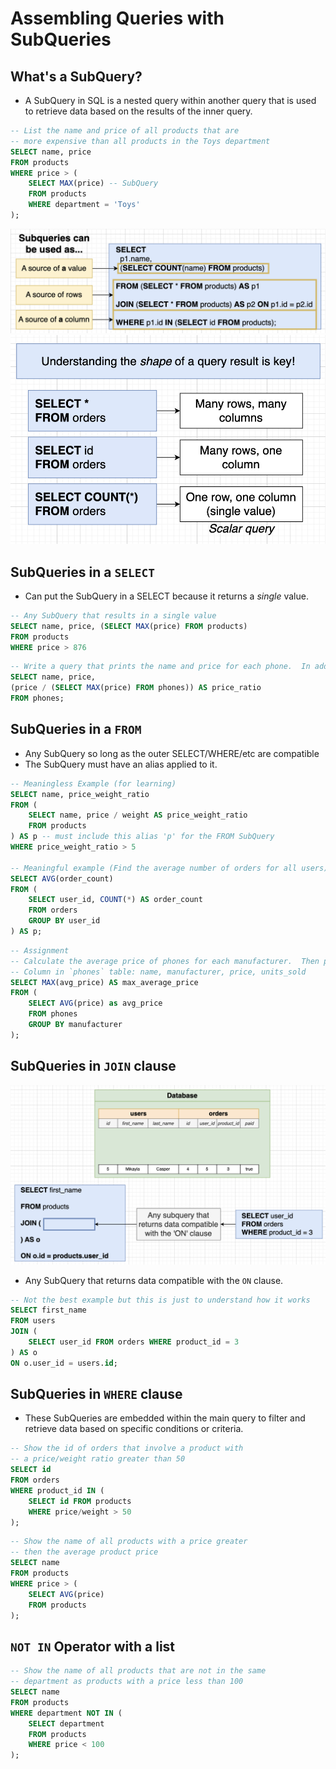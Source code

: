 # Assembling Queries with SubQueries

## What's a SubQuery?

- A SubQuery in SQL is a nested query within another query that is used to retrieve data based on the results of the inner query.

```sql
-- List the name and price of all products that are
-- more expensive than all products in the Toys department
SELECT name, price
FROM products
WHERE price > (
    SELECT MAX(price) -- SubQuery
    FROM products
    WHERE department = 'Toys'
);
```

<img src="./pics/subquery.png" alt="diagram of subquery" />
<img src="./pics/shape_of_subquery.png" alt="shape of subquery" />

## SubQueries in a `SELECT`

- Can put the SubQuery in a SELECT because it returns a _single_ value.

```sql
-- Any SubQuery that results in a single value
SELECT name, price, (SELECT MAX(price) FROM products)
FROM products
WHERE price > 876
```

```sql
-- Write a query that prints the name and price for each phone.  In addition, print out the ratio of the phones price against max price of all phones (so price / max price).  Rename this third column to price_ratio
SELECT name, price,
(price / (SELECT MAX(price) FROM phones)) AS price_ratio
FROM phones;
```

## SubQueries in a `FROM`

- Any SubQuery so long as the outer SELECT/WHERE/etc are compatible
- The SubQuery must have an alias applied to it.

```sql
-- Meaningless Example (for learning)
SELECT name, price_weight_ratio
FROM (
    SELECT name, price / weight AS price_weight_ratio
    FROM products
) AS p -- must include this alias 'p' for the FROM SubQuery
WHERE price_weight_ratio > 5

-- Meaningful example (Find the average number of orders for all users)
SELECT AVG(order_count)
FROM (
    SELECT user_id, COUNT(*) AS order_count
	FROM orders
	GROUP BY user_id
) AS p;
```

```sql
-- Assignment
-- Calculate the average price of phones for each manufacturer.  Then print the highest average price. Rename this value to max_average_price
-- Column in `phones` table: name, manufacturer, price, units_sold
SELECT MAX(avg_price) AS max_average_price
FROM (
    SELECT AVG(price) as avg_price
    FROM phones
    GROUP BY manufacturer
);
```

## SubQueries in `JOIN` clause

<img src="./pics/subquery_join.png" alt="subquery with JOIN clause" />

- Any SubQuery that returns data compatible with the `ON` clause.

```sql
-- Not the best example but this is just to understand how it works
SELECT first_name
FROM users
JOIN (
 	SELECT user_id FROM orders WHERE product_id = 3 
) AS o
ON o.user_id = users.id;
```

## SubQueries in `WHERE` clause

- These SubQueries are embedded within the main query to filter and retrieve data based on specific conditions or criteria.

```sql
-- Show the id of orders that involve a product with
-- a price/weight ratio greater than 50
SELECT id
FROM orders
WHERE product_id IN (
    SELECT id FROM products
    WHERE price/weight > 50
);
```

```sql
-- Show the name of all products with a price greater
-- then the average product price
SELECT name
FROM products
WHERE price > (
    SELECT AVG(price)
    FROM products
);
```

## `NOT IN` Operator with a list

```sql
-- Show the name of all products that are not in the same
-- department as products with a price less than 100
SELECT name
FROM products
WHERE department NOT IN (
    SELECT department
    FROM products
    WHERE price < 100
);
```
